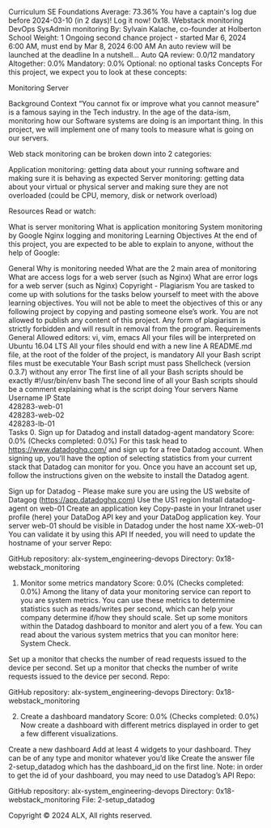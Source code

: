 
Curriculum
SE Foundations
Average: 73.36%
You have a captain's log due before 2024-03-10 (in 2 days)! Log it now!
0x18. Webstack monitoring
DevOps
SysAdmin
monitoring
 By: Sylvain Kalache, co-founder at Holberton School
 Weight: 1
 Ongoing second chance project - started Mar 6, 2024 6:00 AM, must end by Mar 8, 2024 6:00 AM
 An auto review will be launched at the deadline
In a nutshell…
Auto QA review: 0.0/12 mandatory
Altogether:  0.0%
Mandatory: 0.0%
Optional: no optional tasks
Concepts
For this project, we expect you to look at these concepts:

Monitoring
Server


Background Context
“You cannot fix or improve what you cannot measure” is a famous saying in the Tech industry. In the age of the data-ism, monitoring how our Software systems are doing is an important thing. In this project, we will implement one of many tools to measure what is going on our servers.

Web stack monitoring can be broken down into 2 categories:

Application monitoring: getting data about your running software and making sure it is behaving as expected
Server monitoring: getting data about your virtual or physical server and making sure they are not overloaded (could be CPU, memory, disk or network overload)


Resources
Read or watch:

What is server monitoring
What is application monitoring
System monitoring by Google
Nginx logging and monitoring
Learning Objectives
At the end of this project, you are expected to be able to explain to anyone, without the help of Google:

General
Why is monitoring needed
What are the 2 main area of monitoring
What are access logs for a web server (such as Nginx)
What are error logs for a web server (such as Nginx)
Copyright - Plagiarism
You are tasked to come up with solutions for the tasks below yourself to meet with the above learning objectives.
You will not be able to meet the objectives of this or any following project by copying and pasting someone else’s work.
You are not allowed to publish any content of this project.
Any form of plagiarism is strictly forbidden and will result in removal from the program.
Requirements
General
Allowed editors: vi, vim, emacs
All your files will be interpreted on Ubuntu 16.04 LTS
All your files should end with a new line
A README.md file, at the root of the folder of the project, is mandatory
All your Bash script files must be executable
Your Bash script must pass Shellcheck (version 0.3.7) without any error
The first line of all your Bash scripts should be exactly #!/usr/bin/env bash
The second line of all your Bash scripts should be a comment explaining what is the script doing
Your servers
Name	Username	IP	State	
428283-web-01				
428283-web-02				
428283-lb-01				
Tasks
0. Sign up for Datadog and install datadog-agent
mandatory
Score: 0.0% (Checks completed: 0.0%)
For this task head to https://www.datadoghq.com/ and sign up for a free Datadog account. When signing up, you’ll have the option of selecting statistics from your current stack that Datadog can monitor for you. Once you have an account set up, follow the instructions given on the website to install the Datadog agent.



Sign up for Datadog - Please make sure you are using the US website of Datagog (https://app.datadoghq.com)
Use the US1 region
Install datadog-agent on web-01
Create an application key
Copy-paste in your Intranet user profile (here) your DataDog API key and your DataDog application key.
Your server web-01 should be visible in Datadog under the host name XX-web-01
You can validate it by using this API
If needed, you will need to update the hostname of your server
Repo:

GitHub repository: alx-system_engineering-devops
Directory: 0x18-webstack_monitoring
    
1. Monitor some metrics
mandatory
Score: 0.0% (Checks completed: 0.0%)
Among the litany of data your monitoring service can report to you are system metrics. You can use these metrics to determine statistics such as reads/writes per second, which can help your company determine if/how they should scale. Set up some monitors within the Datadog dashboard to monitor and alert you of a few. You can read about the various system metrics that you can monitor here: System Check.



Set up a monitor that checks the number of read requests issued to the device per second.
Set up a monitor that checks the number of write requests issued to the device per second.
Repo:

GitHub repository: alx-system_engineering-devops
Directory: 0x18-webstack_monitoring
    
2. Create a dashboard
mandatory
Score: 0.0% (Checks completed: 0.0%)
Now create a dashboard with different metrics displayed in order to get a few different visualizations.

Create a new dashboard
Add at least 4 widgets to your dashboard. They can be of any type and monitor whatever you’d like
Create the answer file 2-setup_datadog which has the dashboard_id on the first line. Note: in order to get the id of your dashboard, you may need to use Datadog’s API
Repo:

GitHub repository: alx-system_engineering-devops
Directory: 0x18-webstack_monitoring
File: 2-setup_datadog
    
Copyright © 2024 ALX, All rights reserved.
